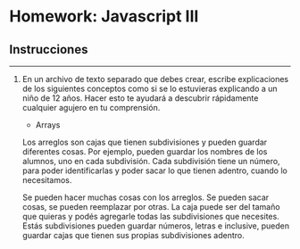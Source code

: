 # Homework: Javascript III

## Instrucciones
---
1. En un archivo de texto separado que debes crear, escribe explicaciones de los siguientes conceptos como si se lo estuvieras explicando a un niño de 12 años. Hacer esto te ayudará a descubrir rápidamente cualquier agujero en tu comprensión.

	* Arrays

	Los arreglos son cajas que tienen subdivisiones y pueden guardar diferentes cosas. Por ejemplo, pueden guardar los nombres de los alumnos, uno en cada subdivisión. Cada subdivisión tiene un número, para poder identificarlas y poder sacar lo que tienen adentro, cuando lo necesitamos.

	Se pueden hacer muchas cosas con los arreglos. Se pueden sacar cosas, se pueden reemplazar por otras. La caja puede ser del tamaño que quieras y podés agregarle todas las subdivisiones que necesites. Estás subdivisiones pueden guardar números, letras e inclusive, pueden guardar cajas que tienen sus propias subdivisiones adentro.